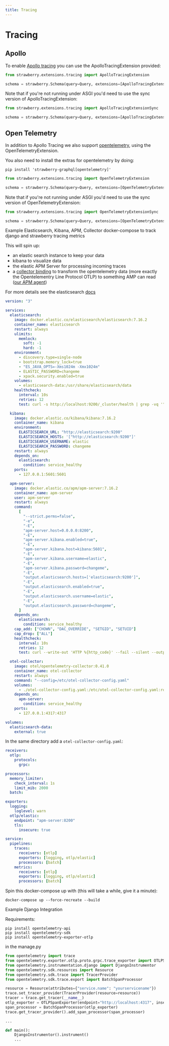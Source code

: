 ```yaml
---
title: Tracing
---
```


# Tracing

## Apollo

To enable [Apollo tracing](https://github.com/apollographql/apollo-tracing) you
can use the ApolloTracingExtension provided:

```python
from strawberry.extensions.tracing import ApolloTracingExtension

schema = strawberry.Schema(query=Query, extensions=[ApolloTracingExtension])
```

Note that if you're not running under ASGI you'd need to use the sync version of
ApolloTracingExtension:

```python
from strawberry.extensions.tracing import ApolloTracingExtensionSync

schema = strawberry.Schema(query=Query, extensions=[ApolloTracingExtensionSync])
```

## Open Telemetry

In addition to Apollo Tracing we also support
[opentelemetry](https://opentelemetry.io/), using the OpenTelemetryExtension.

You also need to install the extras for opentelemetry by doing:

```
pip install 'strawberry-graphql[opentelemetry]'
```

```python
from strawberry.extensions.tracing import OpenTelemetryExtension

schema = strawberry.Schema(query=Query, extensions=[OpenTelemetryExtension])
```

Note that if you're not running under ASGI you'd need to use the sync version of
OpenTelemetryExtension:

```python
from strawberry.extensions.tracing import OpenTelemetryExtensionSync

schema = strawberry.Schema(query=Query, extensions=[OpenTelemetryExtensionSync])
```

Example Elasticsearch, Kibana, APM, Collector docker-compose to track django and strawberry tracing metrics

This will spin up:

- an elastic search instance to keep your data
- kibana to visualize data
- the elastic APM Server for processing incoming traces
- a [collector binding](https://github.com/open-telemetry/opentelemetry-python/tree/main/exporter/opentelemetry-exporter-otlp) to transform the opentelemetry data (more exactly the Opentelementry Line Protocol OTLP) to something AMP can read ([our APM agent](https://github.com/open-telemetry/opentelemetry-collector))

For more details see the elasticsearch [docs](https://www.elastic.co/guide/en/apm/get-started/current/open-telemetry-elastic.html)

```yaml
version: "3"

services:
  elasticsearch:
    image: docker.elastic.co/elasticsearch/elasticsearch:7.16.2
    container_name: elasticsearch
    restart: always
    ulimits:
      memlock:
        soft: -1
        hard: -1
    environment:
      - discovery.type=single-node
      - bootstrap.memory_lock=true
      - "ES_JAVA_OPTS=-Xms1024m -Xmx1024m"
      - ELASTIC_PASSWORD=changeme
      - xpack.security.enabled=true
    volumes:
      - elasticsearch-data:/usr/share/elasticsearch/data
    healthcheck:
      interval: 10s
      retries: 12
      test: curl -s http://localhost:9200/_cluster/health | grep -vq '"status":"red"'

  kibana:
    image: docker.elastic.co/kibana/kibana:7.16.2
    container_name: kibana
    environment:
      ELASTICSEARCH_URL: "http://elasticsearch:9200"
      ELASTICSEARCH_HOSTS: '["http://elasticsearch:9200"]'
      ELASTICSEARCH_USERNAME: elastic
      ELASTICSEARCH_PASSWORD: changeme
    restart: always
    depends_on:
      elasticsearch:
        condition: service_healthy
    ports:
      - 127.0.0.1:5601:5601

  apm-server:
    image: docker.elastic.co/apm/apm-server:7.16.2
    container_name: apm-server
    user: apm-server
    restart: always
    command:
      [
        "--strict.perms=false",
        "-e",
        "-E",
        "apm-server.host=0.0.0.0:8200",
        "-E",
        "apm-server.kibana.enabled=true",
        "-E",
        "apm-server.kibana.host=kibana:5601",
        "-E",
        "apm-server.kibana.username=elastic",
        "-E",
        "apm-server.kibana.password=changeme",
        "-E",
        "output.elasticsearch.hosts=['elasticsearch:9200']",
        "-E",
        "output.elasticsearch.enabled=true",
        "-E",
        "output.elasticsearch.username=elastic",
        "-E",
        "output.elasticsearch.password=changeme",
      ]
    depends_on:
      elasticsearch:
        condition: service_healthy
    cap_add: ["CHOWN", "DAC_OVERRIDE", "SETGID", "SETUID"]
    cap_drop: ["ALL"]
    healthcheck:
      interval: 10s
      retries: 12
      test: curl --write-out 'HTTP %{http_code}' --fail --silent --output /dev/null http://localhost:8200/

  otel-collector:
    image: otel/opentelemetry-collector:0.41.0
    container_name: otel-collector
    restart: always
    command: "--config=/etc/otel-collector-config.yaml"
    volumes:
      - ./otel-collector-config.yaml:/etc/otel-collector-config.yaml:ro
    depends_on:
      apm-server:
        condition: service_healthy
    ports:
      - 127.0.0.1:4317:4317

volumes:
  elasticsearch-data:
    external: true
```

In the same directory add a `otel-collector-config.yaml`:

```yaml
receivers:
  otlp:
    protocols:
      grpc:

processors:
  memory_limiter:
    check_interval: 1s
    limit_mib: 2000
  batch:

exporters:
  logging:
    loglevel: warn
  otlp/elastic:
    endpoint: "apm-server:8200"
    tls:
      insecure: true

service:
  pipelines:
    traces:
      receivers: [otlp]
      exporters: [logging, otlp/elastic]
      processors: [batch]
    metrics:
      receivers: [otlp]
      exporters: [logging, otlp/elastic]
      processors: [batch]
```

Spin this docker-compose up with (this will take a while, give it a minute):

```
docker-compose up --force-recreate --build
```

Example Django Integration

Requirements:

```shell
pip install opentelemetry-api
pip install opentelemetry-sdk
pip install opentelemetry-exporter-otlp
```

in the manage.py

```python
from opentelemetry import trace
from opentelemetry.exporter.otlp.proto.grpc.trace_exporter import OTLPSpanExporter
from opentelemetry.instrumentation.django import DjangoInstrumentor
from opentelemetry.sdk.resources import Resource
from opentelemetry.sdk.trace import TracerProvider
from opentelemetry.sdk.trace.export import BatchSpanProcessor

resource = Resource(attributes={"service.name": "yourservicename"})
trace.set_tracer_provider(TracerProvider(resource=resource))
tracer = trace.get_tracer(__name__)
otlp_exporter = OTLPSpanExporter(endpoint="http://localhost:4317", insecure=True)
span_processor = BatchSpanProcessor(otlp_exporter)
trace.get_tracer_provider().add_span_processor(span_processor)

...

def main():
    DjangoInstrumentor().instrument()
    ...
```
